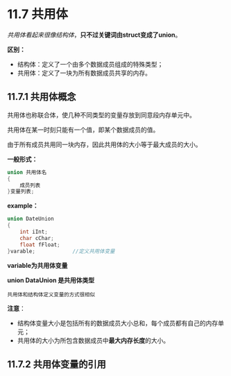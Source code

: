 # 11.7 共用体

*共用体看起来很像结构体*，**只不过关键词由struct变成了union**。

**区别：**

- 结构体：定义了一个由多个数据成员组成的特殊类型；
- 共用体：定义了一块为所有数据成员共享的内存。

## 11.7.1 共用体概念

共用体也称联合体，使几种不同类型的变量存放到同意段内存单元中。

共用体在某一时刻只能有一个值，即某个数据成员的值。

由于所有成员共用同一块内存，因此共用体的大小等于最大成员的大小。

**一般形式：**

```c
union 共用体名
{
    成员列表
}变量列表;
```

**example：**

```c
union DateUnion
{
    int iInt;
    char cChar;
    float fFloat;
}varable;            //定义共用体变量
```

**variable为共用体变量**

**union DataUnion 是共用体类型**

```共用体和结构体定义变量的方式很相似```

**注意**：

- 结构体变量大小是包括所有的数据成员大小总和，每个成员都有自己的内存单元；
- 共用体的大小为所包含数据成员中**最大内存长度**的大小。



## 11.7.2 共用体变量的引用

